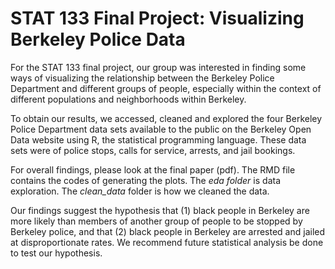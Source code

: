 # STAT 133 Final Project: Visualizing Berkeley Police Data

For the STAT 133 final project, our group was interested in finding some ways of visualizing the relationship between the Berkeley Police Department and different groups of people, especially within the context of different populations and neighborhoods within Berkeley. 

To obtain our results, we accessed, cleaned and explored the four Berkeley Police Department data sets available to the public on the Berkeley Open Data website using R, the statistical programming language. These data sets were of police stops, calls for service, arrests, and jail bookings. 

For overall findings, please look at the final paper (pdf). The RMD file contains the codes of generating the plots. The *eda folder* is data exploration. The *clean_data* folder is how we cleaned the data.

Our findings suggest the hypothesis that (1) black people in Berkeley are more likely than members of another
group of people to be stopped by Berkeley police, and that (2) black people in Berkeley are arrested and jailed
at disproportionate rates. We recommend future statistical analysis be done to test our hypothesis.

